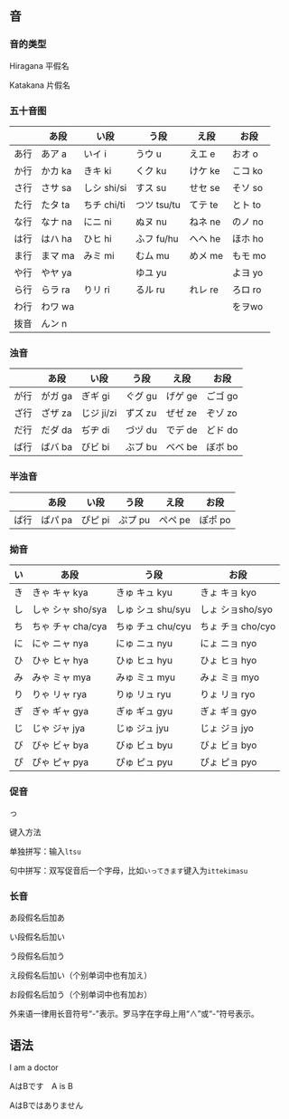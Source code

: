 ## 音

### 音的类型

Hiragana 平假名

Katakana 片假名

### 五十音图

| | あ段 | い段 | う段 | え段 | お段 |
| - | - | - | - | - | - |
| あ行 |あア a |いイ i |うウ u|えエ e|おオ o|
| か行 |かカ ka|きキ ki|くク ku|けケ ke|こコ ko|
| さ行 |さサ sa|しシ shi/si|すス su|せセ se|そソ so|
| た行 |たタ ta|ちチ chi/ti|つツ tsu/tu|てテ te|とト to|
| な行 |なナ na|にニ ni|ぬヌ nu|ねネ ne|のノ no|
| は行 |はハ ha|ひヒ hi|ふフ fu/hu|へヘ he|ほホ ho|
| ま行 |まマ ma|みミ mi|むム mu|めメ me|もモ mo|
| や行 |やヤ ya| |ゆユ yu| |よヨ yo|
| ら行 |らラ ra|りリ ri|るル ru|れレ re|ろロ ro|
| わ行 |わワ wa|   |   |  |をヲwo|
| 拨音 |んン n|||||

### 浊音

| | あ段 | い段 | う段 | え段 | お段 |
| - | - | - | - | - | - |
|が行|がガ ga|ぎギ gi|ぐグ gu|げゲ ge|ごゴ go|
|ざ行|ざザ za|じジ ji/zi|ずズ zu|ぜゼ ze|ぞゾ zo|
|だ行|だダ da|ぢヂ di|づヅ du|でデ de|どド do|
|ば行|ばバ ba|びビ bi|ぶブ bu|べベ be|ぼボ bo|

### 半浊音

| |あ段|い段|う段|え段|お段|
| - | - | - | - | - | - |
|ぱ行|ぱパ pa|ぴピ pi|ぷプ pu|ぺペ pe|ぽポ po|

### 拗音

| い |あ段|う段|お段|
| - | - | - | - |
|き|きゃ キャ kya|きゅ キュ kyu|きょ キョ kyo|
|し|しゃ シャ sho/sya|しゅ シュ shu/syu|しょ ショsho/syo|
|ち|ちゃ チャ cha/cya|ちゅ チュ chu/cyu|ちょ チョ cho/cyo|
|に|にゃ ニャ nya|にゅ ニュ nyu|にょ ニョ nyo|
|ひ|ひゃ ヒャ hya|ひゅ ヒュ hyu|ひょ ヒョ hyo|
|み|みゃ ミャ mya|みゅ ミュ myu|みょ ミョ myo|
|り|りゃ リャ rya|りゅ リュ ryu|りょ リョ ryo|
|ぎ|ぎゃ ギャ gya|ぎゅ ギュ gyu|ぎょ ギョ gyo|
|じ|じゃ ジャ jya|じゅ ジュ jyu|じょ ジョ jyo|
|び|びゃ ビャ bya|びゅ ビュ byu|びょ ビョ byo|
|ぴ|ぴゃ ピャ pya|ぴゅ ピュ pyu|ぴょ ピョ pyo|

### 促音

っ 

键入方法

单独拼写：输入`ltsu`

句中拼写：双写促音后一个字母，比如`いってきます`键入为`ittekimasu`

### 长音

あ段假名后加あ

い段假名后加い

う段假名后加う

え段假名后加い（个别单词中也有加え）

お段假名后加う（个别单词中也有加お）

外来语一律用长音符号“-”表示。罗马字在字母上用“∧”或“-”符号表示。

## 语法

I am a doctor

AはBです　A is B

AはBではありません
